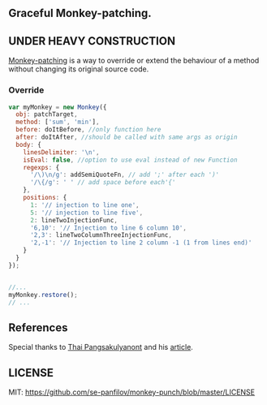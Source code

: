 Graceful Monkey-patching.
------

UNDER HEAVY CONSTRUCTION
----

[Monkey-patching][1] is a way to override or extend the behaviour of a method without changing its original source code.

### Override

```javascript
var myMonkey = new Monkey({
  obj: patchTarget,
  method: ['sum', 'min'],
  before: doItBefore, //only function here
  after: doItAfter, //should be called with same args as origin
  body: {
    linesDelimiter: '\n',
    isEval: false, //option to use eval instead of new Function
    regexps: {
      '/\)\n/g': addSemiQuoteFn, // add ';' after each ')'
      '/\{/g': ' ' // add space before each'{'
    },
    positions: {
      1: '// injection to line one',
      5: '// injection to line five',
      2: lineTwoInjectionFunc,
      '6,10': '// Injection to line 6 column 10',
      '2,3': lineTwoColumnThreeInjectionFunc,
      '2,-1': '// Injection to line 2 column -1 (1 from lines end)'
    }
  }
});


//...
myMonkey.restore();
// ...
```

## References

Special thanks to [Thai Pangsakulyanont][4] and his [article][3].

## LICENSE

MIT: https://github.com/se-panfilov/monkey-punch/blob/master/LICENSE

[1]: https://en.wikipedia.org/wiki/Monkey_patch
[2]: http://javascript.info/tutorial/decorators
[3]: http://me.dt.in.th/page/JavaScript-override/
[4]: http://dt.in.th/
